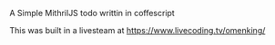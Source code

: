 A Simple MithrilJS todo writtin in coffescript

This was built in a livesteam at https://www.livecoding.tv/omenking/
